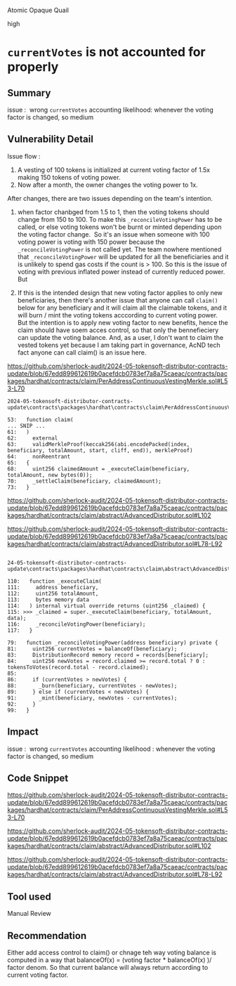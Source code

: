 Atomic Opaque Quail

high

# `currentVotes` is not accounted for properly


## Summary

issue :  wrong `currentVotes` accounting
likelihood: whenever the voting factor is changed, so medium

## Vulnerability Detail

Issue flow :
1. A vesting of 100 tokens is initialized at current voting factor of 1.5x making 150 tokens of voting power.
2. Now after a month, the owner changes the voting power to 1x.

After changes, there are two issues depending on the team's intention.
1. when factor chanbged from 1.5 to 1, then the voting tokens should change from 150 to 100. To make this `_reconcileVotingPower` has to be called, or else voting tokens won't be burnt or minted depending upon the voting factor change.  So it's an issue when someone with 100 voting power is voting with 150 power because the `_reconcileVotingPower` is not called yet. The team nowhere mentioned that `_reconcileVotingPower` will be updated for all the beneficiaries and it is unlikely to spend gas costs if the count is > 100. So this is the issue of voting with previous inflated power instead of currently reduced power. But

2. If this is the intended design that new voting factor applies to only new beneficiaries, then there's another issue that anyone can call `claim()` below for any beneficiary and it will claim all the claimable tokens, and it will burn / mint the voting tokens acccording to current voting power. But the intention is to apply new voting factor to new benefits, hence the claim should have soem acces control, so that only the bennefieciery can update the voting balance.
And, as a user, I don't want to claim the vested tokens yet because I am taking part in governance, AcND tech fact anyone can call claim() is an issue here.

https://github.com/sherlock-audit/2024-05-tokensoft-distributor-contracts-update/blob/67edd899612619b0acefdcb0783ef7a8a75caeac/contracts/packages/hardhat/contracts/claim/PerAddressContinuousVestingMerkle.sol#L53-L70

```solidity
2024-05-tokensoft-distributor-contracts-update\contracts\packages\hardhat\contracts\claim\PerAddressContinuousVestingMerkle.sol

53:   function claim(
... SNIP ...
61:   )
62:     external
63:     validMerkleProof(keccak256(abi.encodePacked(index, beneficiary, totalAmount, start, cliff, end)), merkleProof)
64:     nonReentrant
65:   {
68:     uint256 claimedAmount = _executeClaim(beneficiary, totalAmount, new bytes(0));
70:     _settleClaim(beneficiary, claimedAmount);
73:   }

```
https://github.com/sherlock-audit/2024-05-tokensoft-distributor-contracts-update/blob/67edd899612619b0acefdcb0783ef7a8a75caeac/contracts/packages/hardhat/contracts/claim/abstract/AdvancedDistributor.sol#L102

https://github.com/sherlock-audit/2024-05-tokensoft-distributor-contracts-update/blob/67edd899612619b0acefdcb0783ef7a8a75caeac/contracts/packages/hardhat/contracts/claim/abstract/AdvancedDistributor.sol#L78-L92

```solidity

24-05-tokensoft-distributor-contracts-update\contracts\packages\hardhat\contracts\claim\abstract\AdvancedDistributor.sol

110:   function _executeClaim(
111:     address beneficiary,
112:     uint256 totalAmount,
113:     bytes memory data
114:   ) internal virtual override returns (uint256 _claimed) {
115: >>> _claimed = super._executeClaim(beneficiary, totalAmount, data);
116:     _reconcileVotingPower(beneficiary);
117:   }

79:   function _reconcileVotingPower(address beneficiary) private {
81:     uint256 currentVotes = balanceOf(beneficiary);
83:     DistributionRecord memory record = records[beneficiary];
84:     uint256 newVotes = record.claimed >= record.total ? 0 : tokensToVotes(record.total - record.claimed);
85: 
86:     if (currentVotes > newVotes) {
88:       _burn(beneficiary, currentVotes - newVotes);
89:     } else if (currentVotes < newVotes) {
91:       _mint(beneficiary, newVotes - currentVotes);
92:     }
99:   }

```


## Impact

issue :  wrong `currentVotes` accounting
likelihood : whenever the voting factor is changed, so medium

## Code Snippet

https://github.com/sherlock-audit/2024-05-tokensoft-distributor-contracts-update/blob/67edd899612619b0acefdcb0783ef7a8a75caeac/contracts/packages/hardhat/contracts/claim/PerAddressContinuousVestingMerkle.sol#L53-L70

https://github.com/sherlock-audit/2024-05-tokensoft-distributor-contracts-update/blob/67edd899612619b0acefdcb0783ef7a8a75caeac/contracts/packages/hardhat/contracts/claim/abstract/AdvancedDistributor.sol#L102

https://github.com/sherlock-audit/2024-05-tokensoft-distributor-contracts-update/blob/67edd899612619b0acefdcb0783ef7a8a75caeac/contracts/packages/hardhat/contracts/claim/abstract/AdvancedDistributor.sol#L78-L92

## Tool used

Manual Review

## Recommendation

Either add access control to claim() or chnage teh way voting balance is computed in a way that balanceOf(x) = (voting factor * balanceOf(x) )/ factor denom. So that current balance will always return according to current voting factor.